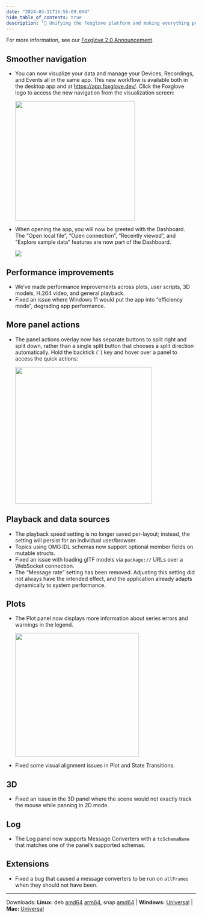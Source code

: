 ```yaml
---
date: "2024-03-11T16:56:09.004"
hide_table_of_contents: true
description: "🦊 Unifying the Foxglove platform and making everything perform better."
---
```


For more information, see our [Foxglove 2.0 Announcement](https://foxglove.dev/blog/foxglove-2-0-unifying-robotics-observability).

## Smoother navigation

- You can now visualize your data and manage your Devices, Recordings, and Events all in the same app. This new workflow is available both in the desktop app and at https://app.foxglove.dev/. Click the Foxglove logo to access the new navigation from the visualization screen:

   <img width="318" src="https://github.com/foxglove/docs/assets/14237/eecad51d-c70d-4b22-a597-c5545e865f50">

- When opening the app, you will now be greeted with the Dashboard. The “Open local file”, “Open connection”, “Recently viewed”, and “Explore sample data” features are now part of the Dashboard.

  ![](https://github.com/foxglove/docs/assets/14237/53d88ebd-80bc-4657-97e9-ee004ddd5613)

## Performance improvements

- We’ve made performance improvements across plots, user scripts, 3D models, H.264 video, and general playback.
- Fixed an issue where Windows 11 would put the app into “efficiency mode”, degrading app performance.

## More panel actions

- The panel actions overlay now has separate buttons to split right and split down, rather than a single split button that chooses a split direction automatically. Hold the backtick (`` ` ``) key and hover over a panel to access the quick actions:

   <img width="363" src="https://github.com/foxglove/docs/assets/14237/2bb38932-7978-443b-8cef-6d557edbfa27">

## Playback and data sources

- The playback speed setting is no longer saved per-layout; instead, the setting will persist for an individual user/browser.
- Topics using OMG IDL schemas now support optional member fields on mutable structs.
- Fixed an issue with loading glTF models via `package://` URLs over a WebSocket connection.
- The “Message rate” setting has been removed. Adjusting this setting did not always have the intended effect, and the application already adapts dynamically to system performance.

## Plots

- The Plot panel now displays more information about series errors and warnings in the legend.

   <img width="329" src="https://github.com/foxglove/docs/assets/14237/2fa24fcd-494f-48d2-8f37-f25de4792fcc">

- Fixed some visual alignment issues in Plot and State Transitions.

## 3D

- Fixed an issue in the 3D panel where the scene would not exactly track the mouse while panning in 2D mode.

## Log

- The Log panel now supports Message Converters with a `toSchemaName` that matches one of the panel’s supported schemas.

## Extensions

- Fixed a bug that caused a message converters to be run on `allFrames` when they should not have been.

---

Downloads: **Linux:** deb [amd64](https://get.foxglove.dev/desktop/v2.0.0/foxglove-studio-2.0.0-linux-amd64.deb) [arm64](https://get.foxglove.dev/desktop/v2.0.0/foxglove-studio-2.0.0-linux-arm64.deb), snap [amd64](https://get.foxglove.dev/desktop/v2.0.0/foxglove-studio-2.0.0-linux-amd64.snap) | **Windows:** [Universal](https://get.foxglove.dev/desktop/v2.0.0/foxglove-studio-2.0.0-win.exe) | **Mac:** [Universal](https://get.foxglove.dev/desktop/v2.0.0/foxglove-studio-2.0.0-mac-universal.dmg)
